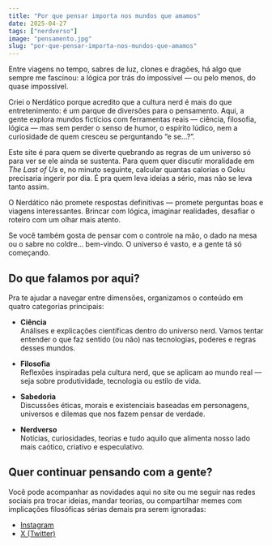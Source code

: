 ```yaml
---
title: "Por que pensar importa nos mundos que amamos"
date: 2025-04-27
tags: ["nerdverso"]
image: "pensamento.jpg"
slug: "por-que-pensar-importa-nos-mundos-que-amamos"
---
```


Entre viagens no tempo, sabres de luz, clones e dragões, há algo que sempre me fascinou: a lógica por trás do impossível — ou pelo menos, do quase impossível.

Criei o Nerdático porque acredito que a cultura nerd é mais do que entretenimento: é um parque de diversões para o pensamento. Aqui, a gente explora mundos fictícios com ferramentas reais — ciência, filosofia, lógica — mas sem perder o senso de humor, o espírito lúdico, nem a curiosidade de quem cresceu se perguntando “e se...?”.

Este site é para quem se diverte quebrando as regras de um universo só para ver se ele ainda se sustenta. Para quem quer discutir moralidade em *The Last of Us* e, no minuto seguinte, calcular quantas calorias o Goku precisaria ingerir por dia. É pra quem leva ideias a sério, mas não se leva tanto assim.

O Nerdático não promete respostas definitivas — promete perguntas boas e viagens interessantes. Brincar com lógica, imaginar realidades, desafiar o roteiro com um olhar mais atento.

Se você também gosta de pensar com o controle na mão, o dado na mesa ou o sabre no coldre… bem-vindo. O universo é vasto, e a gente tá só começando.

## Do que falamos por aqui?

Pra te ajudar a navegar entre dimensões, organizamos o conteúdo em quatro categorias principais:

- **Ciência**  
  Análises e explicações científicas dentro do universo nerd. Vamos tentar entender o que faz sentido (ou não) nas tecnologias, poderes e regras desses mundos.

- **Filosofia**  
  Reflexões inspiradas pela cultura nerd, que se aplicam ao mundo real — seja sobre produtividade, tecnologia ou estilo de vida.

- **Sabedoria**  
  Discussões éticas, morais e existenciais baseadas em personagens, universos e dilemas que nos fazem pensar de verdade.

- **Nerdverso**  
  Notícias, curiosidades, teorias e tudo aquilo que alimenta nosso lado mais caótico, criativo e especulativo.

## Quer continuar pensando com a gente?

Você pode acompanhar as novidades aqui no site ou me seguir nas redes sociais pra trocar ideias, mandar teorias, ou compartilhar memes com implicações filosóficas sérias demais pra serem ignoradas:

- [Instagram](https://instagram.com/rafaelarc)  
- [X (Twitter)](https://x.com/nerdatico)
